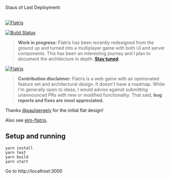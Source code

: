

Staus of Last Deployment:<br>
<ing scr="https://github.com/di-ma-git/flatris/workflows/My-GitHubActions-Basics/badge.svg?branch=master"><br>


  
  
  
  
[![Flatris](flatris.png)](https://flatris.space/)



[![Build Status](https://travis-ci.org/skidding/flatris.svg?branch=master)](https://travis-ci.org/skidding/flatris)

> **Work in progress:** Flatris has been recently redesigned from the ground up and turned into a multiplayer game with both UI and server components. This has been an interesting journey and I plan to document the architecture in depth. **[Stay tuned](https://twitter.com/skidding)**.

[![Flatris](flatris.gif)](https://flatris.space/)

> **Contribution disclaimer:** Flatris is a web game with an opinionated feature set and architectural design. It doesn't have a roadmap. While I'm generally open to ideas, I would advise against submitting unannounced PRs with new or modified functionality. That said, **bug reports and fixes are most appreciated.**

Thanks [@paulgergely](https://twitter.com/paulgergely) for the initial flat design!

Also see [elm-flatris](https://github.com/w0rm/elm-flatris).


## Setup and running

```
yarn install
yarn test
yarn build
yarn start
```

Go to http://localhost:3000
